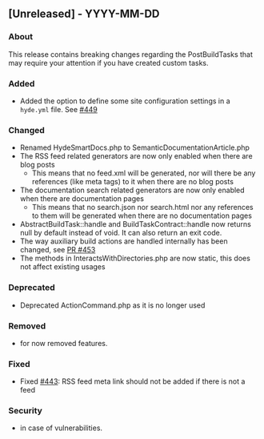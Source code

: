 ## [Unreleased] - YYYY-MM-DD

### About

This release contains breaking changes regarding the PostBuildTasks that may require your attention if you have created custom tasks.

### Added
- Added the option to define some site configuration settings in a `hyde.yml` file. See [#449](https://github.com/hydephp/develop/pull/449)

### Changed
- Renamed HydeSmartDocs.php to SemanticDocumentationArticle.php
- The RSS feed related generators are now only enabled when there are blog posts
  - This means that no feed.xml will be generated, nor will there be any references (like meta tags) to it when there are no blog posts
- The documentation search related generators are now only enabled when there are documentation pages
  - This means that no search.json nor search.html nor any references to them will be generated when there are no documentation pages
- AbstractBuildTask::handle and BuildTaskContract::handle now returns null by default instead of void. It can also return an exit code.
- The way auxiliary build actions are handled internally has been changed, see [PR #453](https://github.com/hydephp/develop/pull/453)
- The methods in InteractsWithDirectories.php are now static, this does not affect existing usages

### Deprecated
- Deprecated ActionCommand.php as it is no longer used

### Removed
- for now removed features.

### Fixed
- Fixed [#443](https://github.com/hydephp/develop/issues/443): RSS feed meta link should not be added if there is not a feed 


### Security
- in case of vulnerabilities.

